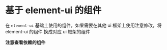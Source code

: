 # 基于 element-ui 的组件

在 `element-ui` 基础上使用的组件，如果需要在其他 ui 框架上使用注意修改，将 element-ui 的组件 换成对应 ui 框架的组件

**注意查看依赖的组件**
